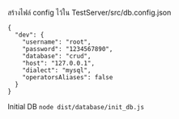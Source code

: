 สร้างไฟล์ config ไว้ใน TestServer/src/db.config.json
```
{
  "dev": {
    "username": "root",
    "password": "1234567890",
    "database": "crud",
    "host": "127.0.0.1",
    "dialect": "mysql",
    "operatorsAliases": false
  }
}
```
Initial DB 
```node dist/database/init_db.js```
